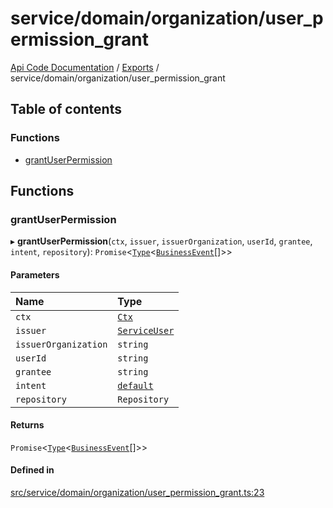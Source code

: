 # service/domain/organization/user\_permission\_grant
[Api Code Documentation](../README.md) / [Exports](../modules.md) / service/domain/organization/user\_permission\_grant

## Table of contents

### Functions

- [grantUserPermission](service_domain_organization_user_permission_grant.md#grantuserpermission)

## Functions

### grantUserPermission

▸ **grantUserPermission**(`ctx`, `issuer`, `issuerOrganization`, `userId`, `grantee`, `intent`, `repository`): `Promise`\<[`Type`](result.md#type)\<[`BusinessEvent`](service_domain_business_event.md#businessevent)[]\>\>

#### Parameters

| Name | Type |
| :------ | :------ |
| `ctx` | [`Ctx`](../interfaces/lib_ctx.Ctx.md) |
| `issuer` | [`ServiceUser`](../interfaces/service_domain_organization_service_user.ServiceUser.md) |
| `issuerOrganization` | `string` |
| `userId` | `string` |
| `grantee` | `string` |
| `intent` | [`default`](authz_intents.md#default) |
| `repository` | `Repository` |

#### Returns

`Promise`\<[`Type`](result.md#type)\<[`BusinessEvent`](service_domain_business_event.md#businessevent)[]\>\>

#### Defined in

[src/service/domain/organization/user_permission_grant.ts:23](https://github.com/openkfw/TruBudget/blob/c993c60c/api/src/service/domain/organization/user_permission_grant.ts#L23)
